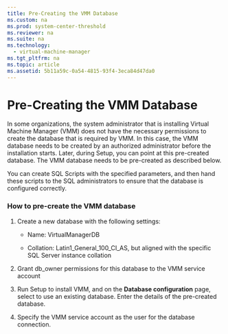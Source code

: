 ```yaml
---
title: Pre-Creating the VMM Database
ms.custom: na
ms.prod: system-center-threshold
ms.reviewer: na
ms.suite: na
ms.technology: 
  - virtual-machine-manager
ms.tgt_pltfrm: na
ms.topic: article
ms.assetid: 5b11a59c-0a54-4815-93f4-3eca84d47da0
---
```

# Pre-Creating the VMM Database
In some organizations, the system administrator that is installing Virtual Machine Manager \(VMM\) does not have the necessary permissions to create the database that is required by VMM. In this case, the VMM database needs to be created by an authorized administrator before the installation starts. Later, during Setup, you can point at this pre\-created database. The VMM database needs to be pre\-created as described below.

You can create SQL Scripts with the specified parameters, and then hand these scripts to the SQL administrators to ensure that the database is configured correctly.

### How to pre\-create the VMM database

1.  Create a new database with the following settings:

    -   Name: VirtualManagerDB

    -   Collation: Latin1\_General\_100\_CI\_AS, but aligned with the specific SQL Server instance collation

2.  Grant db\_owner permissions for this database to the VMM service account

3.  Run Setup to install VMM, and on the **Database configuration** page, select to use an existing database. Enter the details of the pre\-created database.

4.  Specify the VMM service account as the user for the database connection.


